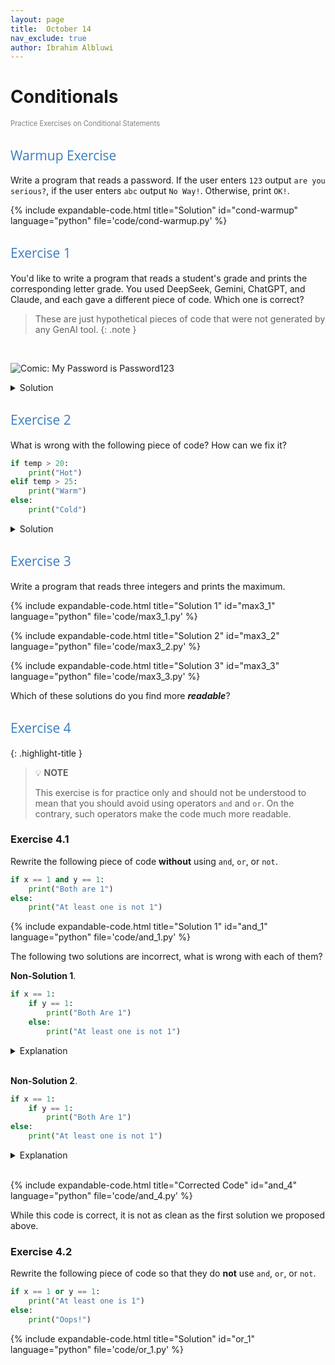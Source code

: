 ```yaml
---
layout: page
title:  October 14
nav_exclude: true
author: Ibrahim Albluwi
---
```


<style>
h2 {
    font-weight: 400;           /* normal weight, not bold */
    font-family: "Open Sans", sans-serif;  /* different font face */
    color: #3b7dc0ff;             /* optional: different color */
}
</style>

# Conditionals
<span style="font-size: 0.8em; font-weight: normal; color: gray;">Practice Exercises on Conditional Statements</span>

## Warmup Exercise 

Write a program that reads a password. If the user enters `123` output `are you serious?`, if the user enters `abc` output `No Way!`. Otherwise, print `OK!`.

{% include expandable-code.html
title="Solution"
id="cond-warmup"
language="python"
file='code/cond-warmup.py'
%}

## Exercise 1

You'd like to write a program that reads a student's grade and prints the corresponding letter grade. You used DeepSeek, Gemini, ChatGPT, and Claude, and each gave a different piece of code. Which one is correct?

> These are just hypothetical pieces of code that were not generated by any GenAI tool. 
{: .note }
<br>

![Comic: My Password is Password123](/11102-f25/lesson-plans/images/conditionals-gen.png)<br>

<details class="jtd-accordion">
  <summary>Solution</summary>
<ul>
    <li> <b>DeepSeek</b>. Prints <code>A+AB</code> if <code>grade >= 100</code> and prints <code>AB</code> if <code>90 <= grade < 100</code>.</li>
    <li> <b>Gemini</b>.Prints an <code>F</code> if <code>grade >= 90</code>.</li>
    <li> <b>Claude</b>. Correct!</li>
    <li> <b>ChatGPT</b>. Correct, but is poor style because the <code>and</code> part is useless given that we are using <code>elif</code>.</li>
</ul>
</details>

## Exercise 2

What is wrong with the following piece of code? How can we fix it?
```python
if temp > 20:
    print("Hot")
elif temp > 25:
    print("Warm")
else:
    print("Cold")
```
<details class="jtd-accordion">
  <summary>Solution</summary>
This code will never print <code>Warm</code>. To fix it, we need to swap the first condition with the second.
</details>

## Exercise 3

Write a program that reads three integers and prints the maximum.

{% include expandable-code.html
title="Solution 1"
id="max3_1"
language="python"
file='code/max3_1.py'
%}

{% include expandable-code.html
title="Solution 2"
id="max3_2"
language="python"
file='code/max3_2.py'
%}

{% include expandable-code.html
title="Solution 3"
id="max3_3"
language="python"
file='code/max3_3.py'
%}

Which of these solutions do you find more **_readable_**?

## Exercise 4

{: .highlight-title }
> 💡 **NOTE**
>
> This exercise is for practice only and should not be understood to mean that you should avoid using operators `and` and `or`. On the contrary, such operators make the code much more readable.

### Exercise 4.1

Rewrite the following piece of code **without** using `and`, `or`, or `not`. 

```python
if x == 1 and y == 1:
    print("Both are 1")
else:
    print("At least one is not 1")
```

{% include expandable-code.html
title="Solution 1"
id="and_1"
language="python"
file='code/and_1.py'
%}

The following two solutions are incorrect, what is wrong with each of them?

**Non-Solution 1**.
```python
if x == 1:
    if y == 1:
        print("Both Are 1")
    else:
        print("At least one is not 1")
```

<details class="jtd-accordion">
  <summary>Explanation</summary>
Nothing will be printed if <code>x !=1 1</code>.
</details><br>

**Non-Solution 2**.
```python
if x == 1:
    if y == 1:
        print("Both Are 1")
else:
    print("At least one is not 1")
```

<details class="jtd-accordion">
  <summary>Explanation</summary>
Nothing will be printed if <code>x == 1</code> and <code>y != 1</code>.
</details><br>

{% include expandable-code.html
title="Corrected Code"
id="and_4"
language="python"
file='code/and_4.py'
%}

While this code is correct, it is not as clean as the first solution we proposed above.

### Exercise 4.2

Rewrite the following piece of code so that they do **not** use `and`, `or`, or `not`. 

```python
if x == 1 or y == 1:
    print("At least one is 1")
else:
    print("Oops!")
```

{% include expandable-code.html
title="Solution"
id="or_1"
language="python"
file='code/or_1.py'
%}
